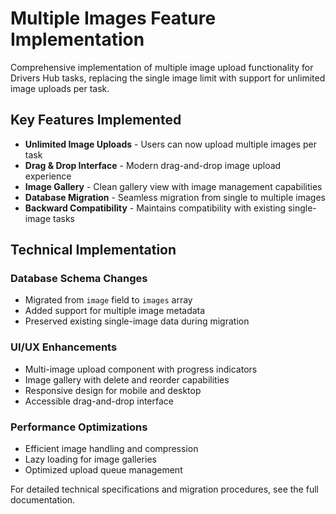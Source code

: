 # Multiple Images Feature Implementation

Comprehensive implementation of multiple image upload functionality for Drivers Hub tasks, replacing the single image limit with support for unlimited image uploads per task.

## Key Features Implemented

- **Unlimited Image Uploads** - Users can now upload multiple images per task
- **Drag & Drop Interface** - Modern drag-and-drop image upload experience
- **Image Gallery** - Clean gallery view with image management capabilities
- **Database Migration** - Seamless migration from single to multiple images
- **Backward Compatibility** - Maintains compatibility with existing single-image tasks

## Technical Implementation

### Database Schema Changes
- Migrated from `image` field to `images` array
- Added support for multiple image metadata
- Preserved existing single-image data during migration

### UI/UX Enhancements
- Multi-image upload component with progress indicators
- Image gallery with delete and reorder capabilities
- Responsive design for mobile and desktop
- Accessible drag-and-drop interface

### Performance Optimizations
- Efficient image handling and compression
- Lazy loading for image galleries
- Optimized upload queue management

For detailed technical specifications and migration procedures, see the full documentation. 
